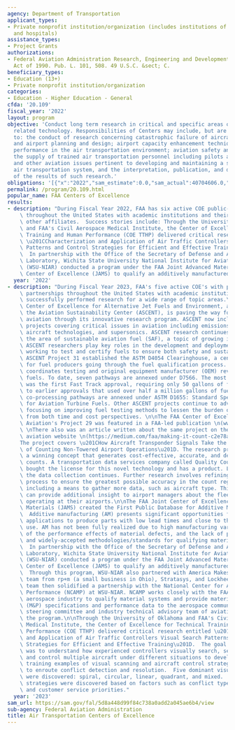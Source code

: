 ```yaml
---
agency: Department of Transportation
applicant_types:
- Private nonprofit institution/organization (includes institutions of higher education
  and hospitals)
assistance_types:
- Project Grants
authorizations:
- Federal Aviation Administration Research, Engineering and Development Authorization
  Act of 1990. Pub. L. 101, 508. 49 U.S.C. &sect; C.
beneficiary_types:
- Education (13+)
- Private nonprofit institution/organization
categories:
- Education - Higher Education - General
cfda: '20.109'
fiscal_year: '2022'
layout: program
objective: 'Conduct long term research in critical and specific areas of aviation
  related technology. Responsibilities of Centers may include, but are not limited
  to: the conduct of research concerning catastrophic failure of aircraft; airspace
  and airport planning and design; airport capacity enhancement techniques; human
  performance in the air transportation environment; aviation safety and security;
  the supply of trained air transportation personnel including pilots and mechanics;
  and other aviation issues pertinent to developing and maintaining a safe and efficient
  air transportation system, and the interpretation, publication, and dissemination
  of the results of such research.'
obligations: '[{"x":"2022","sam_estimate":0.0,"sam_actual":40704606.0,"usa_spending_actual":27452040.59},{"x":"2023","sam_estimate":86058335.0,"sam_actual":0.0,"usa_spending_actual":36239565.23},{"x":"2024","sam_estimate":70000000.0,"sam_actual":0.0,"usa_spending_actual":0.0}]'
permalink: /program/20.109.html
popular_name: FAA Centers of Excellence
results:
- description: "During Fiscal Year 2022, FAA has six active COE public-private partnerships\
    \ throughout the United States with academic institutions and their industry and\
    \ other affiliates.  Success stories include: Through the University of Oklahoma\
    \ and FAA's Civil Aerospace Medical Institute, the Center of Excellence for Technical\
    \ Training and Human Performance (COE TTHP) delivered critical research entitled\
    \ \u201CCharacterization and Application of Air Traffic Controllers Visual Search\
    \ Patterns and Control Strategies for Efficient and Effective Training\u201D.\
    \  In partnership with the Office of the Secretary of Defense and Air Force Research\
    \ Laboratory, Wichita State University National Institute for Aviation Research\
    \ (WSU-NIAR) conducted a program under the FAA Joint Advanced Materials & Structures\
    \ Center of Excellence (JAMS) to qualify an additively manufactured material."
  year: '2022'
- description: "During Fiscal Year 2023, FAA's five active COE's with public-private\
    \ partnerships throughout the United States with academic institutions other affiliates\
    \ successfully performed research for a wide range of topic areas.\n\nThe FAA\
    \ Center of Excellence for Alternative Jet Fuels and Environment, also known as\
    \ the Aviation Sustainability Center (ASCENT), is paving the way for sustainable\
    \ aviation through its innovative research program. ASCENT now includes over 80\
    \ projects covering critical issues in aviation including emissions, noise, operations,\
    \ aircraft technologies, and supersonics. ASCENT research continues to advance\
    \ the area of sustainable aviation fuel (SAF), a topic of growing importance.\
    \ ASCENT researchers play key roles in the development and deployment of SAF,\
    \ working to test and certify fuels to ensure both safety and sustainability.\
    \ ASCENT Project 31 established the ASTM D4054 Clearinghouse, a centralized resource\
    \ for fuel producers going through the fuel qualification process. The Clearinghouse\
    \ coordinates testing and original equipment manufacturer (OEM) review of new\
    \ fuels. To date, seven pathways are annexed under D7566. The most recent pathway\
    \ was the first Fast Track approval, requiring only 50 gallons of fuel compared\
    \ to earlier approvals that used over half a million gallons of fuel. Two additional\
    \ co-processing pathways are annexed under ASTM D1655: Standard Specification\
    \ for Aviation Turbine Fuels. Other ASCENT projects continue to advance fuel approval,\
    \ focusing on improving fuel testing methods to lessen the burden of fuel approval\
    \ from both time and cost perspectives. \n\nThe FAA Center of Excellence for General\
    \ Aviation's Project 29 was featured in a FAA-led publication \n(www.faa.gov/news/safety_briefing).\
    \ \nThere also was an article written about the same project on the following\
    \ aviation website \n(https://medium.com/faa/making-it-count-c2e78a40c782). \n\
    The project covers \u201CHow Aircraft Transponder Signals Take the Guesswork Out\
    \ of Counting Non-Towered Airport Operations\u201D. The research proved to be\
    \ a winning concept that generates cost-effective, accurate, and detailed operations\
    \ counts. A transportation data services company called Quality Counts has already\
    \ bought the license for this novel technology and has a product. Looking ahead,\
    \ the data collection continues. Further research involves refining the overall\
    \ process to ensure the greatest possible accuracy in the count registration,\
    \ including a means to gather more data, such as aircraft type. This information\
    \ can provide additional insight to airport managers about the fleet mix of aircraft\
    \ operating at their airports.\n\nThe FAA Joint Center of Excellence for Advanced\
    \ Materials (JAMS) created the First Public Database for Additive Manufacturing.\
    \  Additive manufacturing (AM) presents significant opportunities for several\
    \ applications to produce parts with low lead times and close to the point of\
    \ use. AM has not been fully realized due to high manufacturing variability, uncertainty\
    \ of the performance effects of material defects, and the lack of pedigreed data\
    \ and widely-accepted methodologies/standards for qualifying materials and processes.\
    \  In partnership with the Office of the Secretary of Defense and Air Force Research\
    \ Laboratory, Wichita State University National Institute for Aviation Research\
    \ (WSU-NIAR) conducted a program under the FAA Joint Advanced Materials & Structures\
    \ Center of Excellence (JAMS) to qualify an additively manufactured material.\
    \  Through this program, WSU-NIAR also partnered with America Makes to form a\
    \ team from rp+m (a small business in Ohio), Stratasys, and Lockheed Martin. This\
    \ team then solidified a partnership with the National Center for Advanced Material\
    \ Performance (NCAMP) at WSU-NIAR. NCAMP works closely with the FAA, DoD, and\
    \ aerospace industry to qualify material systems and provide material and process\
    \ (M&P) specifications and performance data to the aerospace community. A government\
    \ steering committee and industry technical advisory team of aviation OEMs supported\
    \ the program.\n\nThrough the University of Oklahoma and FAA's Civil Aerospace\
    \ Medical Institute, the Center of Excellence for Technical Training and Human\
    \ Performance (COE TTHP) delivered critical research entitled \u201CCharacterization\
    \ and Application of Air Traffic Controllers Visual Search Patterns and Control\
    \ Strategies for Efficient and Effective Training\u201D.  The goal of this work\
    \ was to understand how experienced controllers visually search, select, compare,\
    \ and control multiple aircraft under different situations to develop concrete\
    \ training examples of visual scanning and aircraft control strategies related\
    \ to enroute conflict detection and resolution.  Five dominant visual search patterns\
    \ were discovered: spiral, circular, linear, quadrant, and mixed.  Other diverse\
    \ strategies were discovered based on factors such as conflict types, sector characteristics,\
    \ and customer service priorities."
  year: '2023'
sam_url: https://sam.gov/fal/5d8a448d99f84c738a0add2a045ae6b4/view
sub-agency: Federal Aviation Administration
title: Air Transportation Centers of Excellence
---
```

